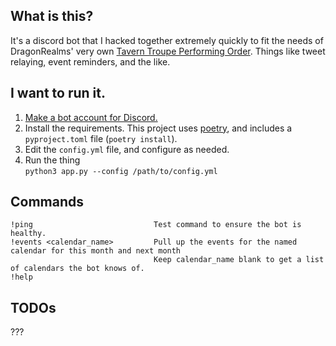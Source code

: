 ## What is this?
It's a discord bot that I hacked together extremely quickly to fit the needs of DragonRealms' very own [Tavern Troupe Performing Order](https://taverntroupe.com/). Things like tweet relaying, event reminders, and the like.


## I want to run it.
1. [Make a bot account for Discord.](https://discordpy.readthedocs.io/en/latest/discord.html)
2. Install the requirements. This project uses [poetry](https://python-poetry.org/), and includes a `pyproject.toml` file (`poetry install`).
3. Edit the `config.yml` file, and configure as needed.
4. Run the thing  
`python3 app.py --config /path/to/config.yml`

## Commands
    !ping                           Test command to ensure the bot is healthy.
    !events <calendar_name>         Pull up the events for the named calendar for this month and next month
                                    Keep calendar_name blank to get a list of calendars the bot knows of.
    !help

## TODOs
???

